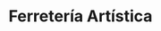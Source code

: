 ---
title: "Ferretería Artística"
url: /ciudad-autonoma-de-buenos-aires/ferreteria-artistica/
shop: hardware
---